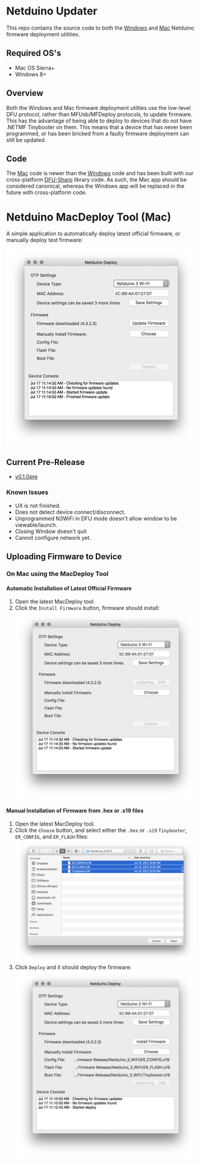 # Netduino Updater

This repo contains the source code to both the [Windows](NetduinoUpdate) and [Mac](NetduinoUtils) Netduino firmware deployment utilities.

## Required OS's
* Mac OS Sierra+
* Windows 8+

## Overview

Both the Windows and Mac firmware deployment utilties use the low-level DFU protocol, rather than MFUsb/MFDeploy protocols, to update firmware. This has the advantage of being able to deploy to devices that do not have .NETMF Tinybooter on them. This means that a device that has never been programmed, or has been bricked from a faulty firmware deployment can still be updated.

## Code

The [Mac](NetduinoUtils) code is newer than the [Windows](NetduinoUpdate) code and has been built with our cross-platform [DFU-Sharp](https://github.com/WildernessLabs/DFU-Sharp) library code. As such, the Mac app should be considered canonical, whereas the Windows app will be replaced in the future with cross-platform code.



# Netduino MacDeploy Tool (Mac)

A simple application to automatically deploy latest official firmware, or manually deploy test firmware:

![](Support_Files/MacDeployTool.png)

## Current Pre-Release

* [v0.1.0pre](releases/tag/v0.1.0pre)

### Known Issues

 * UX is not finished.
 * Does not detect device connect/disconnect.
 * Unprogrammed N3WiFi in DFU mode doesn't allow window to be viewable/launch.
 * Closing Window doesn't quit
 * Cannot configure network yet.



## Uploading Firmware to Device


### On Mac using the MacDeploy Tool

#### Automatic Installation of Latest Official Firmware

 1. Open the latest MacDeploy tool.
 2. Click the `Install Firmware` button, firmware should install:
 ![](Support_Files/MacDeploy_AutomaticFirmwareUpdate.png)
 

#### Manual Installation of Firmware from .hex or .s19 files

 1. Open the latest MacDeploy tool.
 2. Click the `Choose` button, and select either the `.hex` or `.s19` `Tinybooter`, `ER_CONFIG`, and `ER_FLASH` files:
 ![](Support_Files/MacDeploy_SelectedFirmwareFiles.png)
 3. Click `Deploy` and it should deploy the firmware:
 ![](Support_Files/MacDeploy_ManuallyUpdatingFirmware.png)